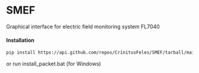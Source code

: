 # SMEF

Graphical interface for electric field monitoring system FL7040

#### Installation

```sh 
pip install https://api.github.com/repos/CrinitusFeles/SMEF/tarball/main 
```
or run install_packet.bat (for Windows)
